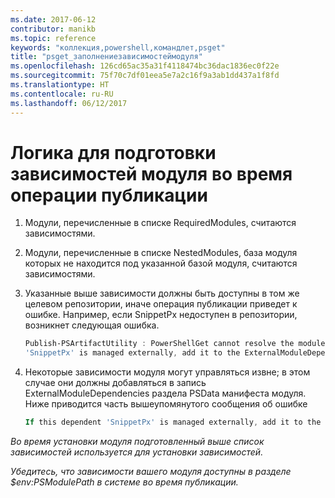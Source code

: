 ```yaml
---
ms.date: 2017-06-12
contributor: manikb
ms.topic: reference
keywords: "коллекция,powershell,командлет,psget"
title: "psget_заполнениезависимостеймодуля"
ms.openlocfilehash: 126cd65ac35a31f4118474bc36dac1836ec0f22e
ms.sourcegitcommit: 75f70c7df01eea5e7a2c16f9a3ab1dd437a1f8fd
ms.translationtype: HT
ms.contentlocale: ru-RU
ms.lasthandoff: 06/12/2017
---
```

# <a name="logic-for-preparing-the-module-dependencies-during-publish-operation"></a>Логика для подготовки зависимостей модуля во время операции публикации
1.  Модули, перечисленные в списке RequiredModules, считаются зависимостями.
2.  Модули, перечисленные в списке NestedModules, база модуля которых не находится под указанной базой модуля, считаются зависимостями.

3.  Указанные выше зависимости должны быть доступны в том же целевом репозитории, иначе операция публикации приведет к ошибке.
    Например, если SnippetPx недоступен в репозитории, возникнет следующая ошибка.
    ```powershell
    Publish-PSArtifactUtility : PowerShellGet cannot resolve the module dependency 'SnippetPx' of the module 'TypePx' on the repository 'LocalRepo'. Verify that the dependent module 'SnippetPx' is available in the repository 'LocalRepo'. If this dependent
    'SnippetPx' is managed externally, add it to the ExternalModuleDependencies entry in the PSData section of the module manifest.
    ```
4.  Некоторые зависимости модуля могут управляться извне; в этом случае они должны добавляться в запись ExternalModuleDependencies раздела PSData манифеста модуля.
    Ниже приводится часть вышеупомянутого сообщения об ошибке
    ```powershell
    If this dependent 'SnippetPx' is managed externally, add it to the ExternalModuleDependencies entry in the PSData section of the module manifest.
    ```

*Во время установки модуля подготовленный выше список зависимостей используется для установки зависимостей.*

*Убедитесь, что зависимости вашего модуля доступны в разделе $env:PSModulePath в системе во время публикации.*

